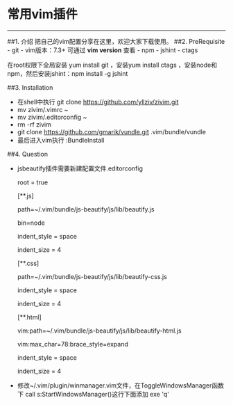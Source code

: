 # **常用vim插件**
------------------
##1. 介绍
把自己的vim配置分享在这里，欢迎大家下载使用。
##2. PreRequisite
    - git
    - vim版本：7.3+ 可通过 **vim version** 查看
    - npm
        - jshint
    - ctags 

在root权限下全局安装 yum install git ，安装yum install ctags ，安装node和npm，然后安装jshint：npm install -g jshint


##3. Installation
- 在shell中执行 git clone https://github.com/yllziv/zivim.git
- mv zivim/.vimrc ~
- mv zivim/.editorconfig ~
- rm -rf zivim
- git clone https://github.com/gmarik/vundle.git .vim/bundle/vundle
- 最后进入vim执行 :BundleInstall


##4. Question
- jsbeautify插件需要新建配置文件.editorconfig

  root = true

  [**.js]

  path=~/.vim/bundle/js-beautify/js/lib/beautify.js

  bin=node

  indent_style = space

  indent_size = 4

  [**.css]

  path=~/.vim/bundle/js-beautify/js/lib/beautify-css.js

  indent_style = space

  indent_size = 4

  [**.html]

  vim:path=~/.vim/bundle/js-beautify/js/lib/beautify-html.js

  vim:max_char=78:brace_style=expand

  indent_style = space

  indent_size = 4



- 修改~/.vim/plugin/winmanager.vim文件，在ToggleWindowsManager函数下 call s:StartWindowsManager()这行下面添加 exe 'q' 